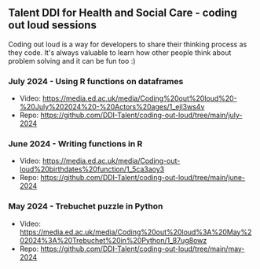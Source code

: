 ## Talent DDI for Health and Social Care - coding out loud sessions

Coding out loud is a way for developers to share their thinking process as they code. It's always valuable to learn how other people think about problem solving and it can be fun too :) 

### July 2024 - Using R functions on dataframes
- Video: https://media.ed.ac.uk/media/Coding%20out%20loud%20-%20July%202024%20-%20Actors%20ages/1_ejl3ws4v
- Repo: https://github.com/DDI-Talent/coding-out-loud/tree/main/july-2024

### June 2024 - Writing functions in R
- Video: https://media.ed.ac.uk/media/Coding-out-loud%20birthdates%20function/1_5ca3aoy3
- Repo: https://github.com/DDI-Talent/coding-out-loud/tree/main/june-2024

### May 2024 - Trebuchet puzzle in Python
- Video: https://media.ed.ac.uk/media/Coding%20out%20loud%3A%20May%202024%3A%20Trebuchet%20in%20Python/1_87ug8owz
- Repo: https://github.com/DDI-Talent/coding-out-loud/tree/main/may-2024


